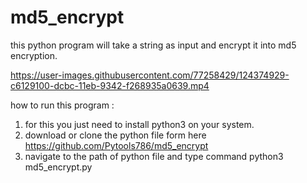# md5_encrypt
this python program will take a string as input and encrypt it into md5 encryption.

https://user-images.githubusercontent.com/77258429/124374929-c6129100-dcbc-11eb-9342-f268935a0639.mp4



how to run this program :

1) for this you just need to install python3 on your system.
2) download or clone the python file form here https://github.com/Pytools786/md5_encrypt
3) navigate to the path of python file and type command python3 md5_encrypt.py

